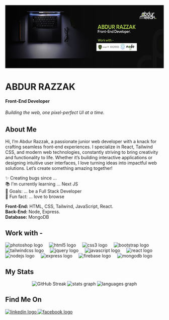 <div align="center">
  <img height="200" src="https://raw.githubusercontent.com/merazzak20/merazzak20/main/github%20banner.jpg"  />
</div>

<h1 align="left">ABDUR RAZZAK</h1>

<h4 align="left">Front-End Developer</h4>

<h6 align="left">Building the web, one pixel-perfect UI at a time.</h6>

<h2 align="left">About Me</h2>

<p align="left">
  Hi, I’m Abdur Razzak, a passionate junior web developer with a knack for crafting seamless front-end experiences. 
  I specialize in React, Tailwind CSS, and modern web technologies, constantly striving to bring creativity and 
  functionality to life. Whether it’s building interactive applications or designing intuitive user interfaces, 
  I love turning ideas into impactful web solutions. Let’s create something amazing together!
</p>

<p align="left">
  ✨ Creating bugs since ...<br>
  📚 I'm currently learning ... Next JS<br>
  🎯 Goals: ... be a Full Stack Developer<br>
  🎲 Fun fact: ... love to browse
</p>

<p align="left">
  <strong>Front-End:</strong> HTML, CSS, Tailwind, JavaScript, React.<br>
  <strong>Back-End:</strong> Node, Express.<br>
  <strong>Database:</strong> MongoDB
</p>

<h2 align="left">Work with -</h2>

<div align="left">
  <img src="https://cdn.jsdelivr.net/gh/devicons/devicon/icons/photoshop/photoshop-plain.svg" height="40" alt="photoshop logo"  />
  <img width="12" />
  <img src="https://cdn.jsdelivr.net/gh/devicons/devicon/icons/html5/html5-original.svg" height="40" alt="html5 logo"  />
  <img width="12" />
  <img src="https://cdn.jsdelivr.net/gh/devicons/devicon/icons/css3/css3-original.svg" height="40" alt="css3 logo"  />
  <img width="12" />
  <img src="https://cdn.jsdelivr.net/gh/devicons/devicon/icons/bootstrap/bootstrap-original.svg" height="40" alt="bootstrap logo"  />
  <img width="12" />
  <img src="https://cdn.jsdelivr.net/gh/devicons/devicon/icons/tailwindcss/tailwindcss-original-wordmark.svg" height="40" alt="tailwindcss logo"  />
  <img width="12" />
  <img src="https://cdn.jsdelivr.net/gh/devicons/devicon/icons/jquery/jquery-original.svg" height="40" alt="jquery logo"  />
  <img width="12" />
  <img src="https://cdn.jsdelivr.net/gh/devicons/devicon/icons/javascript/javascript-original.svg" height="40" alt="javascript logo"  />
  <img width="12" />
  <img src="https://cdn.jsdelivr.net/gh/devicons/devicon/icons/react/react-original.svg" height="40" alt="react logo"  />
  <img width="12" />
  <img src="https://cdn.jsdelivr.net/gh/devicons/devicon/icons/nodejs/nodejs-original.svg" height="40" alt="nodejs logo"  />
  <img width="12" />
  <img src="https://cdn.jsdelivr.net/gh/devicons/devicon/icons/express/express-original.svg" height="40" alt="express logo"  />
  <img width="12" />
  <img src="https://cdn.jsdelivr.net/gh/devicons/devicon/icons/firebase/firebase-plain.svg" height="40" alt="firebase logo"  />
  <img width="12" />
  <img src="https://cdn.jsdelivr.net/gh/devicons/devicon/icons/mongodb/mongodb-original.svg" height="40" alt="mongodb logo"  />
</div>

<h2 align="left">My Stats</h2>

<div align="center">
  <img src="https://streak-stats.demolab.com?user=merazzak20&theme=dark" alt="GitHub Streak" />
  <img src="https://github-readme-stats.vercel.app/api?username=merazzak20&hide_title=false&hide_rank=false&show_icons=true&include_all_commits=true&count_private=true&theme=dracula&locale=en" height="150" alt="stats graph" />
  <img src="https://github-readme-stats.vercel.app/api/top-langs?username=merazzak20&layout=compact&card_width=320&langs_count=5&theme=dracula&locale=en" height="150" alt="languages graph" />
</div>

<h2 align="left">Find Me On</h2>

<div align="left">
  <a href="https://www.linkedin.com/in/merazzak20/" target="_blank" rel="noopener noreferrer">
    <img src="https://raw.githubusercontent.com/maurodesouza/profile-readme-generator/master/src/assets/icons/social/linkedin/default.svg" width="52" height="40" alt="linkedin logo"  />
  </a>
  <a href="https://www.facebook.com/merazzak20/" target="_blank" rel="noopener noreferrer">
    <img src="https://raw.githubusercontent.com/maurodesouza/profile-readme-generator/master/src/assets/icons/social/facebook/default.svg" width="52" height="40" alt="facebook logo"  />
  </a>
</div>
